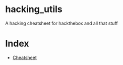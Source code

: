 # hacking_utils
A hacking cheatsheet for hackthebox and all that stuff

# Index
* [Cheatsheet](cheatsheet.md)
